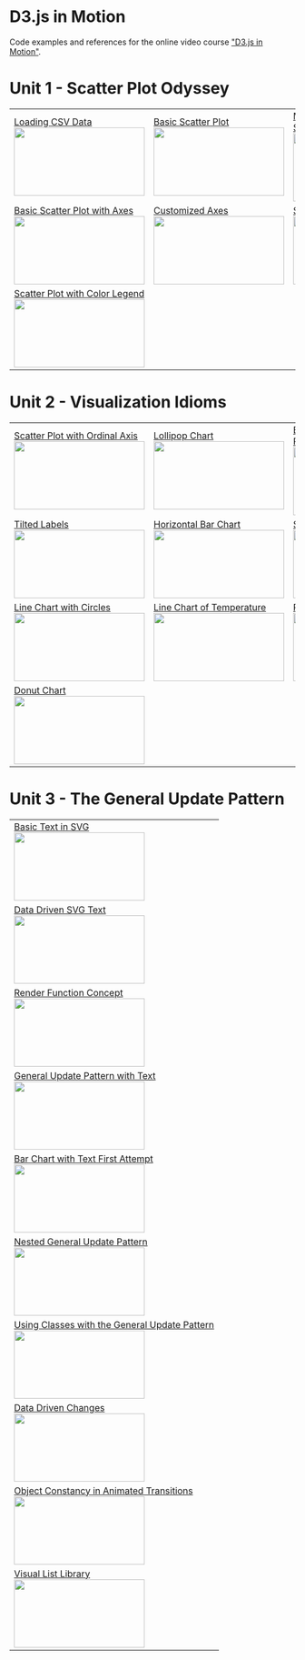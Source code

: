 # D3.js in Motion
Code examples and references for the online video course ["D3.js in Motion"](https://www.manning.com/livevideo/d3-js-in-motion).

# Unit 1 - Scatter Plot Odyssey

<table>
  <tr>
    <td>
      <a href="http://bl.ocks.org/curran/42ecc75c88515b382bacda3a525b20b6">Loading CSV Data
      <br><img width="230" height="120" src="http://bl.ocks.org/curran/raw/42ecc75c88515b382bacda3a525b20b6/thumbnail.png"></a>
    </td>
    <td>
      <a href="http://bl.ocks.org/curran/8c7538843c9ebd1330c347d332dc7f76">Basic Scatter Plot
      <br><img width="230" height="120" src="http://bl.ocks.org/curran/raw/8c7538843c9ebd1330c347d332dc7f76/thumbnail.png"></a>
    </td>
    <td>
      <a href="http://bl.ocks.org/curran/f4ca72a38bcbb5893d37ce48ed9d4796">Margin Convention with Scatter Plot
      <br><img width="230" height="120" src="http://bl.ocks.org/curran/raw/f4ca72a38bcbb5893d37ce48ed9d4796/thumbnail.png"></a>
    </td>
  </tr>
  <tr>
    <td>
      <a href="http://bl.ocks.org/curran/2f01f668410da7b0ea657b67cd461209">Basic Scatter Plot with Axes
      <br><img width="230" height="120" src="http://bl.ocks.org/curran/raw/2f01f668410da7b0ea657b67cd461209/thumbnail.png"></a>
    </td>
    <td>
      <a href="http://bl.ocks.org/curran/cd1da26cf42aea4429cf5e0d2406134f">Customized Axes
      <br><img width="230" height="120" src="http://bl.ocks.org/curran/raw/cd1da26cf42aea4429cf5e0d2406134f/thumbnail.png"></a>
    </td>
    <td>
      <a href="http://bl.ocks.org/curran/966ac9f212a8ceb1ea153fd1ee9f72c4">Scatter Plot Axis Labels
      <br><img width="230" height="120" src="http://bl.ocks.org/curran/raw/966ac9f212a8ceb1ea153fd1ee9f72c4/thumbnail.png"></a>
    </td>
  </tr>
  <tr>
    <td>
      <a href="http://bl.ocks.org/curran/ecb09f2605c7fbbadf0eeb75da5f0a6b">Scatter Plot with Color Legend
      <br><img width="230" height="120" src="http://bl.ocks.org/curran/raw/ecb09f2605c7fbbadf0eeb75da5f0a6b/thumbnail.png"></a>
    </td>
  </tr>
</table>

# Unit 2 - Visualization Idioms

<table>
  <tr>
    <td>
      <a href="http://bl.ocks.org/curran/76d8a075dee5420c01e35742f8598332">Scatter Plot with Ordinal Axis
      <br><img width="230" height="120" src="http://bl.ocks.org/curran/raw/76d8a075dee5420c01e35742f8598332/thumbnail.png"></a>
    </td>
    <td>
      <a href="http://bl.ocks.org/curran/d867264d468b323c2e76886d44e7e8f9">Lollipop Chart
      <br><img width="230" height="120" src="http://bl.ocks.org/curran/raw/d867264d468b323c2e76886d44e7e8f9/thumbnail.png"></a>
    </td>
    <td>
      <a href="http://bl.ocks.org/curran/372137cb593503f2f40a7aecc0f1cd4e">Bar Chart of Internet Users Per Country
      <br><img width="230" height="120" src="http://bl.ocks.org/curran/raw/372137cb593503f2f40a7aecc0f1cd4e/thumbnail.png"></a>
    </td>
  </tr>
  <tr>
    <td>
      <a href="http://bl.ocks.org/curran/167495acd7fcca38f697b683436cf6a2">Tilted Labels
      <br><img width="230" height="120" src="http://bl.ocks.org/curran/raw/167495acd7fcca38f697b683436cf6a2/thumbnail.png"></a>
    </td>
    <td>
      <a href="http://bl.ocks.org/curran/e842c1b64974666c60fc3e437f8c8cf9">Horizontal Bar Chart
      <br><img width="230" height="120" src="http://bl.ocks.org/curran/raw/e842c1b64974666c60fc3e437f8c8cf9/thumbnail.png"></a>
    </td>
    <td>
      <a href="http://bl.ocks.org/curran/3f2ff2e32652397de94d406460e240ce">Scatter Plot with Time Axis
      <br><img width="230" height="120" src="http://bl.ocks.org/curran/raw/3f2ff2e32652397de94d406460e240ce/thumbnail.png"></a>
    </td>
  </tr>
    <tr>
    <td>
      <a href="http://bl.ocks.org/curran/ba21316eafc6b84b22d1a5d49ad2a798">Line Chart with Circles
      <br><img width="230" height="120" src="http://bl.ocks.org/curran/raw/ba21316eafc6b84b22d1a5d49ad2a798/thumbnail.png"></a>
    </td>
    <td>
      <a href="http://bl.ocks.org/curran/90240a6d88bdb1411467b21ea0769029">Line Chart of Temperature
      <br><img width="230" height="120" src="http://bl.ocks.org/curran/raw/90240a6d88bdb1411467b21ea0769029/thumbnail.png"></a>
    </td>
    <td>
      <a href="http://bl.ocks.org/curran/74005576875677d78d73687e46fae030">Pie Chart
      <br><img width="230" height="120" src="http://bl.ocks.org/curran/raw/74005576875677d78d73687e46fae030/thumbnail.png"></a>
    </td>
  </tr>
  <tr>
    <td>
      <a href="http://bl.ocks.org/curran/fe735c750f55491c1ea80f022ba7d7cd">Donut Chart
      <br><img width="230" height="120" src="http://bl.ocks.org/curran/raw/fe735c750f55491c1ea80f022ba7d7cd/thumbnail.png"></a>
    </td>
  </tr>
</table>


# Unit 3 - The General Update Pattern

<table>
  <tr>
    <td>
      <a href="http://bl.ocks.org/curran/010687ccc371d1d417ce9f1f238178e1">Basic Text in SVG
      <br><img width="230" height="120" src="http://bl.ocks.org/curran/raw/010687ccc371d1d417ce9f1f238178e1/thumbnail.png"></a>
    </td>
  </tr>
  <tr>
    <td>
      <a href="http://bl.ocks.org/curran/2c4d5eccd668085b39e2c9015e916b98">Data Driven SVG Text
      <br><img width="230" height="120" src="http://bl.ocks.org/curran/raw/2c4d5eccd668085b39e2c9015e916b98/thumbnail.png"></a>
    </td>
  </tr>
  <tr>
    <td>
      <a href="http://bl.ocks.org/curran/76a970616923968b4d7cf9a5ab07cb5e">Render Function Concept
      <br><img width="230" height="120" src="http://bl.ocks.org/curran/raw/76a970616923968b4d7cf9a5ab07cb5e/thumbnail.png"></a>
    </td>
  </tr>
  <tr>
    <td>
      <a href="http://bl.ocks.org/curran/8e7835801fc37eb3635a3e022df8cc0e">General Update Pattern with Text
      <br><img width="230" height="120" src="http://bl.ocks.org/curran/raw/8e7835801fc37eb3635a3e022df8cc0e/thumbnail.png"></a>
    </td>
  </tr>
  <tr>
    <td>
      <a href="http://bl.ocks.org/curran/3c49f6d1ea969a2f4279dd09844baa38">Bar Chart with Text First Attempt
      <br><img width="230" height="120" src="http://bl.ocks.org/curran/raw/3c49f6d1ea969a2f4279dd09844baa38/thumbnail.png"></a>
    </td>
  </tr>
  <tr>
    <td>
      <a href="http://bl.ocks.org/curran/0b5c3711cb8772088179e56106fe1844">Nested General Update Pattern
      <br><img width="230" height="120" src="http://bl.ocks.org/curran/raw/0b5c3711cb8772088179e56106fe1844/thumbnail.png"></a>
    </td>
  </tr>
  <tr>
    <td>
      <a href="http://bl.ocks.org/curran/1d7e3ac809fffbb723834dabcfe1838a">Using Classes with the General Update Pattern
      <br><img width="230" height="120" src="http://bl.ocks.org/curran/raw/1d7e3ac809fffbb723834dabcfe1838a/thumbnail.png"></a>
    </td>
  </tr>
  <tr>
    <td>
      <a href="http://bl.ocks.org/curran/266399f3c1bd8b401413ba7dd149a451">Data Driven Changes
      <br><img width="230" height="120" src="http://bl.ocks.org/curran/raw/266399f3c1bd8b401413ba7dd149a451/thumbnail.png"></a>
    </td>
  </tr>
  <tr>
    <td>
      <a href="http://bl.ocks.org/curran/94de4605e4c3c91a50297669221764f1">Object Constancy in Animated Transitions
      <br><img width="230" height="120" src="http://bl.ocks.org/curran/raw/94de4605e4c3c91a50297669221764f1/thumbnail.png"></a>
    </td>
  </tr>
  <tr>
    <td>
      <a href="http://bl.ocks.org/curran/c1ce02fec883faa15fe2191d98985440">Visual List Library
      <br><img width="230" height="120" src="http://bl.ocks.org/curran/raw/c1ce02fec883faa15fe2191d98985440/thumbnail.png"></a>
    </td>
  </tr>
  
</table>
